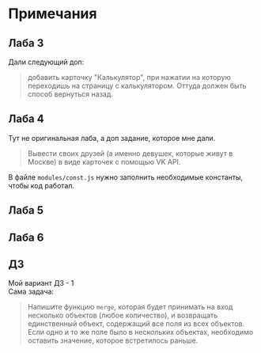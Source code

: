 # Примечания
## Лаба 3
Дали следующий доп: 
> добавить карточку "Калькулятор", при нажатии на которую переходишь на страницу с калькулятором. Оттуда должен быть способ вернуться назад.

## Лаба 4
Тут не оригинальная лаба, а доп задание, которое мне дали.
> Вывести своих друзей (а именно девушек, которые живут в Москве) в виде карточек с помощью VK API.

В файле `modules/const.js` нужно заполнить необходимые константы, чтобы код работал.

## Лаба 5

## Лаба 6

## ДЗ
Мой вариант ДЗ - 1  
Сама задача:
> Напишите функцию `merge`, которая будет принимать на вход несколько объектов (любое количество), и возвращать единственный объект, содержащий все поля из всех объектов. Если одно и то же поле было в нескольких объектах, необходимо оставить значение, которое встретилось раньше.